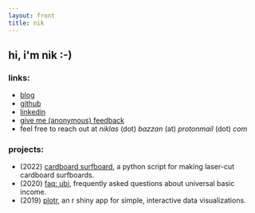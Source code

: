 ```yaml
---
layout: front
title: nik
---
```



## hi, i'm nik :-)  
### links:
- [blog](https://niklasbazzan.github.io/blog/)
- [github](https://www.github.com/niklasbazzan)
- [linkedin](https://www.linkedin.com/in/niklasbazzan/)
- [give me (anonymous) feedback](https://www.admonymous.co/nik)
- feel free to reach out at _niklas_ (dot) _bazzan_ (at) _protonmail_ (dot) _com_

### projects:
- (2022) [cardboard surfboard](https://github.com/niklasbazzan/cardboard-surfboard), a python script for making laser-cut cardboard surfboards.
- (2020) [faq: ubi](https://niklasbazzan.github.io/stories/ubi.html), frequently asked questions about universal basic income.
- (2019) [plotr](https://github.com/niklasbazzan/plotr), an r shiny app for simple, interactive data visualizations.
